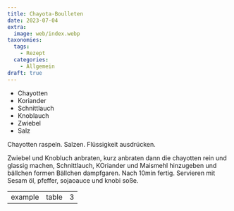 ```yaml
---
title: Chayota-Boulleten
date: 2023-07-04
extra:
  image: web/index.webp
taxonomies:
  tags:
    - Rezept
  categories:
    - Allgemein
draft: true
---
```

* Chayotten
* Koriander
* Schnittlauch
* Knoblauch
* Zwiebel
* Salz

Chayotten raspeln.
Salzen. Flüssigkeit ausdrúcken.

Zwiebel und Knobluch anbraten, kurz anbraten dann die chayotten rein und glassig machen, 
Schnittlauch, KOriander und Maismehl hinzugeben und bällchen formen
Bällchen dampfgaren. Nach 10min fertig.
Servieren mit Sesam öl, pfeffer, sojaoauce und knobi soße. 

||||
:----:|:----:|:----:
example|table|3|rows

